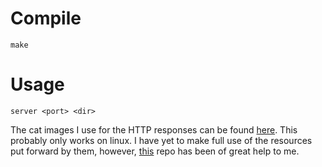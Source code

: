 # Compile
    make

# Usage
    server <port> <dir>

The cat images I use for the HTTP responses can be found [here](https://http.cat).
This probably only works on linux.
I have yet to make full use of the resources put forward by them, however, [this](https://github.com/AmyShackles/Web-Server-in-C) repo has been of great help to me. 
